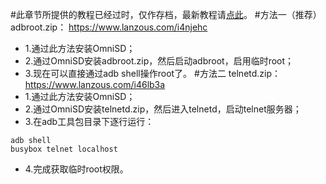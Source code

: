 #此章节所提供的教程已经过时，仅作存档，最新教程请[点此][1]。
#方法一（推荐）
adbroot.zip： https://www.lanzous.com/i4njehc
 - 1.通过此方法安装OmniSD；
 - 2.通过OmniSD安装adbroot.zip，然后启动adbroot，启用临时root；
 - 3.现在可以直接通过adb shell操作root了。
#方法二
telnetd.zip：https://www.lanzous.com/i46lb3a
 - 1.通过此方法安装OmniSD；
 - 2.通过OmniSD安装telnetd.zip，然后进入telnetd，启动telnet服务器；
 - 3.在adb工具包目录下逐行运行：
```
adb shell
busybox telnet localhost
```
 - 4.完成获取临时root权限。


  [1]: http://www.heppy.wang/archives/45/
